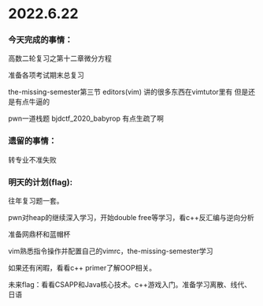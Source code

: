# 2022.6.22

### 今天完成的事情：

高数二轮复习之第十二章微分方程

准备各项考试期末总复习

the-missing-semester第三节 editors(vim) 讲的很多东西在vimtutor里有 但是还是有点牛逼的

pwn一道栈题 bjdctf_2020_babyrop 有点生疏了啊

### 遗留的事情：

转专业不准失败

### 明天的计划(flag):

往年复习题一套。

pwn对heap的继续深入学习，开始double free等学习，看c++反汇编与逆向分析

准备网鼎杯和蓝帽杯

vim熟悉指令操作并配置自己的vimrc，the-missing-semester学习

如果还有闲暇，看看c++ primer了解OOP相关。

未来flag：看看CSAPP和Java核心技术。c++游戏入门。准备学习离散、线代、日语

